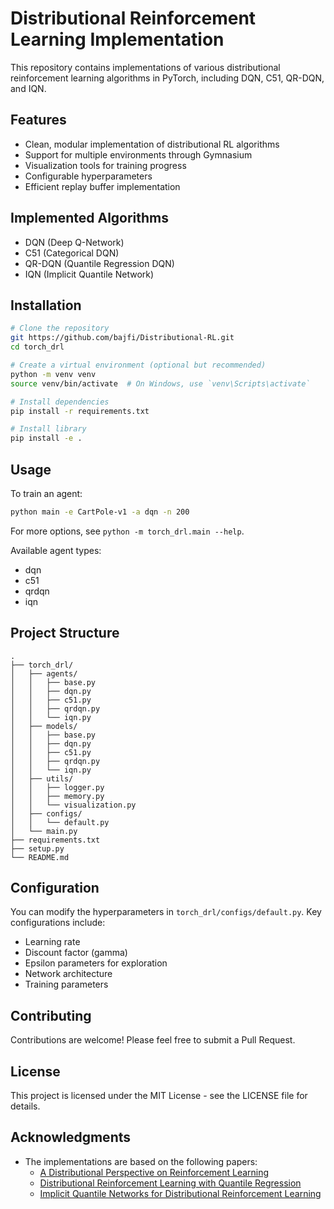 # Distributional Reinforcement Learning Implementation

This repository contains implementations of various distributional reinforcement learning algorithms in PyTorch, including DQN, C51, QR-DQN, and IQN.

## Features

- Clean, modular implementation of distributional RL algorithms
- Support for multiple environments through Gymnasium
- Visualization tools for training progress
- Configurable hyperparameters
- Efficient replay buffer implementation

## Implemented Algorithms

- DQN (Deep Q-Network)
- C51 (Categorical DQN)
- QR-DQN (Quantile Regression DQN)
- IQN (Implicit Quantile Network)

## Installation

```bash
# Clone the repository
git https://github.com/bajfi/Distributional-RL.git
cd torch_drl

# Create a virtual environment (optional but recommended)
python -m venv venv
source venv/bin/activate  # On Windows, use `venv\Scripts\activate`

# Install dependencies
pip install -r requirements.txt

# Install library
pip install -e .
```

## Usage

To train an agent:

```bash
python main -e CartPole-v1 -a dqn -n 200
```

For more options, see `python -m torch_drl.main --help`.

Available agent types:

- dqn
- c51
- qrdqn
- iqn

## Project Structure

```
.
├── torch_drl/
│   ├── agents/
│   │   ├── base.py
│   │   ├── dqn.py
│   │   ├── c51.py
│   │   ├── qrdqn.py
│   │   └── iqn.py
│   ├── models/
│   │   ├── base.py
│   │   ├── dqn.py
│   │   ├── c51.py
│   │   ├── qrdqn.py
│   │   └── iqn.py
│   ├── utils/
│   │   ├── logger.py
│   │   ├── memory.py
│   │   └── visualization.py
│   ├── configs/
│   │   └── default.py
│   └── main.py
├── requirements.txt
├── setup.py
└── README.md
```

## Configuration

You can modify the hyperparameters in `torch_drl/configs/default.py`. Key configurations include:

- Learning rate
- Discount factor (gamma)
- Epsilon parameters for exploration
- Network architecture
- Training parameters

## Contributing

Contributions are welcome! Please feel free to submit a Pull Request.

## License

This project is licensed under the MIT License - see the LICENSE file for details.

## Acknowledgments

- The implementations are based on the following papers:
  - [A Distributional Perspective on Reinforcement Learning](https://arxiv.org/abs/1707.06887)
  - [Distributional Reinforcement Learning with Quantile Regression](https://arxiv.org/abs/1710.10044)
  - [Implicit Quantile Networks for Distributional Reinforcement Learning](https://arxiv.org/abs/1806.06923)
